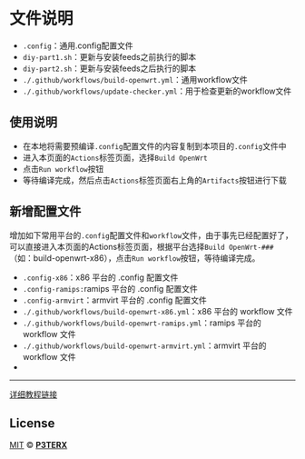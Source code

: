 # 文件说明

- `.config`：通用.config配置文件
- `diy-part1.sh`：更新与安装feeds之前执行的脚本
- `diy-part2.sh`：更新与安装feeds之后执行的脚本
- `./.github/workflows/build-openwrt.yml`：通用workflow文件
- `./.github/workflows/update-checker.yml`：用于检查更新的workflow文件

## 使用说明

- 在本地将需要预编译`.config`配置文件的内容复制到本项目的`.config`文件中
- 进入本页面的`Actions`标签页面，选择`Build OpenWrt`
- 点击`Run workflow`按钮
- 等待编译完成，然后点击`Actions`标签页面右上角的`Artifacts`按钮进行下载

## 新增配置文件

增加如下常用平台的`.config`配置文件和`workflow`文件，由于事先已经配置好了，可以直接进入本页面的Actions标签页面，根据平台选择`Build OpenWrt-###`（如：build-openwrt-x86），点击`Run workflow`按钮，等待编译完成。

- `.config-x86`：x86 平台的 .config 配置文件
- `.config-ramips:`ramips 平台的 .config 配置文件
- `.config-armvirt`：armvirt 平台的 .config 配置文件
- `./.github/workflows/build-openwrt-x86.yml`：x86 平台的 workflow 文件
- `./.github/workflows/build-openwrt-ramips.yml`：ramips 平台的 workflow 文件
- `./.github/workflows/build-openwrt-armvirt.yml`：armvirt 平台的 workflow 文件
- 
---

[详细教程链接](https://p3terx.com/archives/build-openwrt-with-github-actions.html)

## License

[MIT](https://github.com/P3TERX/Actions-OpenWrt/blob/main/LICENSE) © [**P3TERX**](https://p3terx.com)
